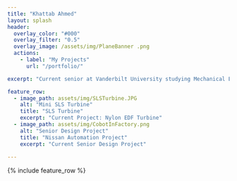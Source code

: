 ```yaml
---
title: "Khattab Ahmed"
layout: splash
header:
  overlay_color: "#000"
  overlay_filter: "0.5"
  overlay_image: /assets/img/PlaneBanner .png
  actions:
    - label: "My Projects"
      url: "/portfolio/"

excerpt: "Current senior at Vanderbilt University studying Mechanical Engineering. Passionate about making an impact on the world within the Aviation Industry. This website shares a little bit of my past experiece and some current projects I am working on. Feel free to contact me to discuss any oppetunites or questions."

feature_row:
  - image_path: assets/img/SLSTurbine.JPG
    alt: "Mini SLS Turbine"
    title: "SLS Turbine"
    excerpt: "Current Project: Nylon EDF Turbine"
  - image_path: assets/img/CobotInFactory.png
    alt: "Senior Design Project"
    title: "Nissan Automation Project"
    excerpt: "Current Senior Design Project"
   
---
```


{% include feature_row %}

